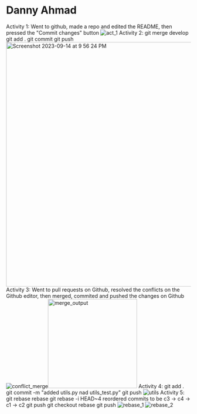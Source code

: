 # Danny Ahmad
Activity 1:
Went to github, made a repo and edited the README, then pressed the "Commit changes" button
![act_1](https://github.com/daniql/ECE444-F2023-Assignment1/assets/43858798/a6fc8eb1-0fbf-4c5e-80b0-39580770ec91)
Activity 2:
git merge develop
git add .
git commit
git push
<img width="666" alt="Screenshot 2023-09-14 at 9 56 24 PM" src="https://github.com/daniql/ECE444-F2023-Assignment1/assets/43858798/bba8365c-07bd-4d6e-8b05-bfd8d23204db">
Activity 3:
Went to pull requests on Github, resolved the conflicts on the Github editor, then merged, commited and pushed the changes on Github
![conflict_merge](https://github.com/daniql/ECE444-F2023-Assignment1/assets/43858798/cc6d9b29-b355-4c3b-8f04-20a57839dd00)<img width="243" alt="merge_output" src="https://github.com/daniql/ECE444-F2023-Assignment1/assets/43858798/badac21c-1ae4-4af6-8975-b34a74c72df7">
Activity 4:
git add .
git commit -m "added utils.py nad utils_test.py"
git push
![utils](https://github.com/daniql/ECE444-F2023-Assignment1/assets/43858798/581c16e3-423b-4801-99e2-6e1b9b5cc325)
Activity 5:
git rebase rebase
git rebase -i HEAD~4
reordered commits to be c3 -> c4 -> c1 -> c2
git push
git checkout rebase
git push
![rebase_1](https://github.com/daniql/ECE444-F2023-Assignment1/assets/43858798/39b923d3-be53-4fce-b153-91a34ef4b863)
![rebase_2](https://github.com/daniql/ECE444-F2023-Assignment1/assets/43858798/13e670a7-8671-4951-94c3-4581dd8cadc6)
